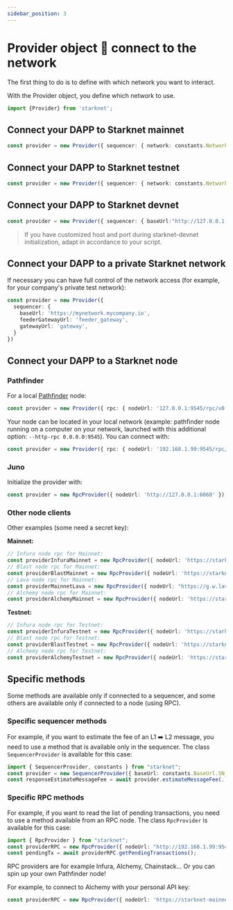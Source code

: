 ```yaml
---
sidebar_position: 3
---
```


# Provider object 🔌 connect to the network

The first thing to do is to define with which network you want to interact.

With the Provider object, you define which network to use.

```typescript
import {Provider} from 'starknet';
```

## Connect your DAPP to Starknet mainnet

```typescript
const provider = new Provider({ sequencer: { network: constants.NetworkName.SN_MAIN } })
```

## Connect your DAPP to Starknet testnet

```typescript
const provider = new Provider({ sequencer: { network: constants.NetworkName.SN_GOERLI } }) // for testnet
```

## Connect your DAPP to Starknet devnet

```typescript
const provider = new Provider({ sequencer: { baseUrl:"http://127.0.0.1:5050"} });
```

> If you have customized host and port during starknet-devnet initialization, adapt in accordance to your script.

## Connect your DAPP to a private Starknet network

If necessary you can have full control of the network access (for example, for your company's private test network):

```typescript
const provider = new Provider({
  sequencer: {
    baseUrl: 'https://mynetwork.mycompany.io',
    feederGatewayUrl: 'feeder_gateway',
    gatewayUrl: 'gateway',
  }
})
```

## Connect your DAPP to a Starknet node

### Pathfinder

For a local [Pathfinder](https://github.com/eqlabs/pathfinder) node:

```typescript
const provider = new Provider({ rpc: { nodeUrl: '127.0.0.1:9545/rpc/v0.4' } })
```

Your node can be located in your local network (example: pathfinder node running on a computer on your network, launched with this additional option: `--http-rpc 0.0.0.0:9545`).
You can connect with:

```typescript
const provider = new Provider({ rpc: { nodeUrl: '192.168.1.99:9545/rpc/v0.4' } })
```

### Juno

Initialize the provider with:

```typescript
const provider = new RpcProvider({ nodeUrl: 'http://127.0.0.1:6060' });
```

### Other node clients

Other examples (some need a secret key):

**Mainnet:**

```typescript
// Infura node rpc for Mainnet:
const providerInfuraMainnet = new RpcProvider({ nodeUrl: 'https://starknet-mainnet.infura.io/v3/' + infuraKey });
// Blast node rpc for Mainnet:
const providerBlastMainnet = new RpcProvider({ nodeUrl: 'https://starknet-mainnet.blastapi.io/' + blastKey + "/rpc/v0.4" });
// Lava node rpc for Mainnet:
const providerMainnetLava = new RpcProvider({ nodeUrl: "https://g.w.lavanet.xyz:443/gateway/strk/rpc-http/" + lavaMainnetKey });
// Alchemy node rpc for Mainnet:
const providerAlchemyMainnet = new RpcProvider({ nodeUrl: 'https://starknet-mainnet.g.alchemy.com/v2/' + alchemyKey });
```

**Testnet:**

```typescript
// Infura node rpc for Testnet:
const providerInfuraTestnet = new RpcProvider({ nodeUrl: 'https://starknet-goerli.infura.io/v3/' + infuraKey });
// Blast node rpc for Testnet:
const providerBlastTestnet = new RpcProvider({ nodeUrl: 'https://starknet-testnet.blastapi.io/' + blastKey + "/rpc/v0.4" });
// Alchemy node rpc for Testnet:
const providerAlchemyTestnet = new RpcProvider({ nodeUrl: 'https://starknet-goerli.g.alchemy.com/v2/' + alchemyKey });
```

## Specific methods

Some methods are available only if connected to a sequencer, and some others are available only if connected to a node (using RPC).

### Specific sequencer methods

For example, if you want to estimate the fee of an L1 ➡️ L2 message, you need to use a method that is available only in the sequencer. The class `SequencerProvider` is available for this case:

```typescript
import { SequencerProvider, constants } from "starknet";
const provider = new SequencerProvider({ baseUrl: constants.BaseUrl.SN_GOERLI }); // for testnet
const responseEstimateMessageFee = await provider.estimateMessageFee(.....)
```

### Specific RPC methods

For example, if you want to read the list of pending transactions, you need to use a method available from an RPC node. The class `RpcProvider` is available for this case:

```typescript
import { RpcProvider } from "starknet";
const providerRPC = new RpcProvider({ nodeUrl: "http://192.168.1.99:9545/rpc/v0.4" }); // for a pathfinder node located in a PC in the local network
const pendingTx = await providerRPC.getPendingTransactions();
```

RPC providers are for example Infura, Alchemy, Chainstack... Or you can spin up your own Pathfinder node!

For example, to connect to Alchemy with your personal API key:

```typescript
const providerRPC = new RpcProvider({ nodeUrl: 'https://starknet-mainnet.g.alchemy.com/v2/' + alchemyKey});
```
